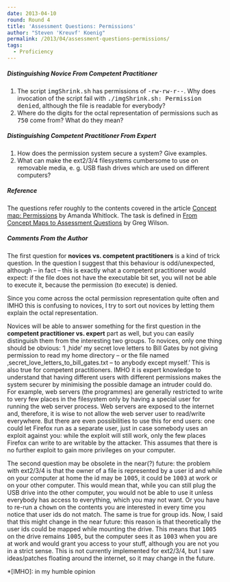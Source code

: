```yaml
---
date: 2013-04-10
round: Round 4
title: 'Assessment Questions: Permissions'
author: "Steven 'Kreuvf' Koenig"
permalink: /2013/04/assessment-questions-permissions/
tags:
  - Proficiency
---
```

##### Distinguishing Novice From Competent Practitioner

1.  The script <tt>imgShrink.sh</tt> has permissions of <tt>-rw-rw-r--</tt>. Why does invocation of the script fail with <tt>./imgShrink.sh: Permission denied</tt>, although the file is readable for everybody?
2.  Where do the digits for the octal representation of permissions such as <tt>750</tt> come from? What do they mean?

##### Distinguishing Competent Practitioner From Expert

1.  How does the permission system secure a system? Give examples.
2.  What can make the ext2/3/4 filesystems cumbersome to use on removable media, e. g. USB flash drives which are used on different computers?

##### Reference

The questions refer roughly to the contents covered in the article <a href="http://teaching.software-carpentry.org/2013/03/27/concept-map-permissions/" hreflang="en" title="Concept map: Permissions">Concept map: Permissions</a> by Amanda Whitlock. The task is defined in <a href="http://teaching.software-carpentry.org/2013/04/04/from-concept-maps-to-assessment-questions/" hreflang="en" title="From Concept Maps to Assessment Questions">From Concept Maps to Assessment Questions</a> by Greg Wilson.

##### Comments From the Author

The first question for **novices vs. competent practitioners** is a kind of trick question. In the question I suggest that this behaviour is odd/unexpected, although&nbsp;&ndash;&nbsp;in fact&nbsp;&ndash;&nbsp;this is exactly what a competent practitioner would expect: if the file does not have the executable bit set, you will not be able to execute it, because the permission (to execute) is denied.

Since you come across the octal permission representation quite often and IMHO this is confusing to novices, I try to sort out novices by letting them explain the octal representation.

Novices will be able to answer something for the first question in the **competent practitioner vs. expert** part as well, but you can easily distinguish them from the interesting two groups. To novices, only one thing should be obvious: &#8216;I &sbquo;hide&lsquo; my secret love letters to Bill Gates by not giving permission to read my home directory&nbsp;&ndash;&nbsp;or the file named &sbquo;secret\_love\_letters\_to\_bill_gates.txt&nbsp;&ndash;&nbsp;to anybody except myself.&#8217; This is also true for competent practitioners. IMHO it is expert knowledge to understand that having different users with different permissions makes the system securer by minimising the possible damage an intruder could do. For example, web servers (the programmes) are generally restricted to write to very few places in the filesystem only by having a special user for running the web server process. Web servers are exposed to the internet and, therefore, it is wise to not allow the web server user to read/write everywhere. But there are even possibilities to use this for end users: one could let Firefox run as a separate user, just in case somebody uses an exploit against you: while the exploit will still work, only the few places Firefox can write to are writable by the attacker. This assumes that there is no further exploit to gain more privileges on your computer.

The second question may be obsolete in the near(?) future: the problem with ext2/3/4 is that the owner of a file is represented by a user id and while on your computer at home the id may be <tt>1005</tt>, it could be <tt>1003</tt> at work or on your other computer. This would mean that, while you can still plug the USB drive into the other computer, you would not be able to use it unless everybody has access to everything, which you may not want. Or you have to re-run a <tt>chown</tt> on the contents you are interested in every time you notice that user ids do not match. The same is true for group ids. Now, I said that this might change in the near future: this reason is that theoretically the user ids could be mapped while mounting the drive. This means that <tt>1005</tt> on the drive remains <tt>1005</tt>, but the computer sees it as <tt>1003</tt> when you are at work and would grant you access to your stuff, although you are not you in a strict sense. This is not currently implemented for ext2/3/4, but I saw ideas/patches floating around the internet, so it may change in the future.

 *[IMHO]: in my humble opinion
